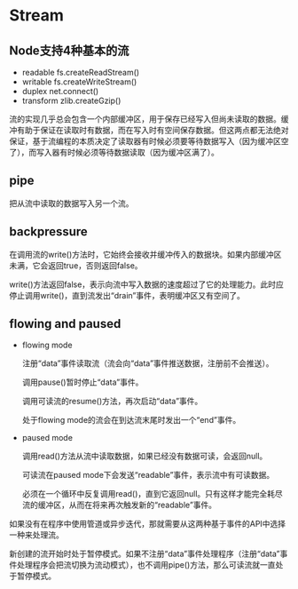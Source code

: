 # Stream

## Node支持4种基本的流

- readable fs.createReadStream()
- writable fs.createWriteStream()
- duplex net.connect()
- transform zlib.createGzip()

流的实现几乎总会包含一个内部缓冲区，用于保存已经写入但尚未读取的数据。缓冲有助于保证在读取时有数据，而在写入时有空间保存数据。但这两点都无法绝对保证，基于流编程的本质决定了读取器有时候必须要等待数据写入（因为缓冲区空了），而写入器有时候必须等待数据读取（因为缓冲区满了）。

## pipe

把从流中读取的数据写入另一个流。

## backpressure

在调用流的write()方法时，它始终会接收并缓冲传入的数据块。如果内部缓冲区未满，它会返回true，否则返回false。

write()方法返回false，表示向流中写入数据的速度超过了它的处理能力。此时应停止调用write()，直到流发出“drain”事件，表明缓冲区又有空间了。

## flowing and paused

- flowing mode

  注册“data”事件读取流（流会向“data”事件推送数据，注册前不会推送）。

  调用pause()暂时停止“data”事件。

  调用可读流的resume()方法，再次启动“data”事件。

  处于flowing mode的流会在到达流末尾时发出一个“end”事件。

- paused mode

  调用read()方法从流中读取数据，如果已经没有数据可读，会返回null。

  可读流在paused mode下会发送“readable”事件，表示流中有可读数据。

  必须在一个循环中反复调用read()，直到它返回null。只有这样才能完全耗尽流的缓冲区，从而在将来再次触发新的“readable”事件。

如果没有在程序中使用管道或异步迭代，那就需要从这两种基于事件的API中选择一种来处理流。

新创建的流开始时处于暂停模式。如果不注册“data”事件处理程序（注册“data”事件处理程序会把流切换为流动模式），也不调用pipe()方法，那么可读流就一直处于暂停模式。
